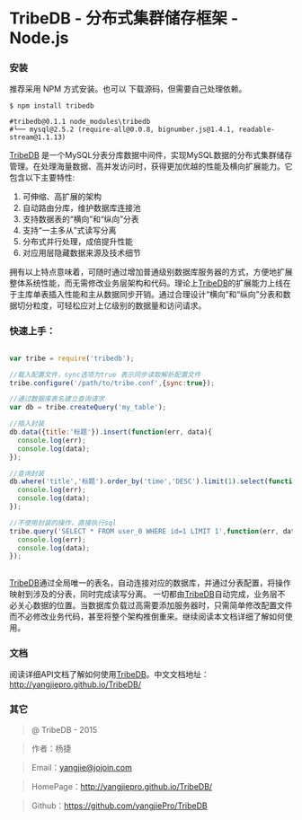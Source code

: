TribeDB - 分布式集群储存框架 - Node.js
=======

### 安装

推荐采用 NPM 方式安装。也可以 下载源码，但需要自己处理依赖。

```shell
$ npm install tribedb

#tribedb@0.1.1 node_modules\tribedb
#└── mysql@2.5.2 (require-all@0.0.8, bignumber.js@1.4.1, readable-stream@1.1.13)
```


[TribeDB](http://yangjiepro.github.io/TribeDB/) 是一个MySQL分表分库数据中间件，实现MySQL数据的分布式集群储存管理。在处理海量数据、高并发访问时，获得更加优越的性能及横向扩展能力。它包含以下主要特性:

1. 可伸缩、高扩展的架构
2. 自动路由分库，维护数据库连接池
3. 支持数据表的“横向”和“纵向”分表
4. 支持“一主多从”式读写分离
5. 分布式并行处理，成倍提升性能
6. 对应用层隐藏数据来源及技术细节

拥有以上特点意味着，可随时通过增加普通级别数据库服务器的方式，方便地扩展整体系统性能，而无需修改业务层架构和代码。理论上[TribeDB](http://yangjiepro.github.io/TribeDB/)的扩展能力上线在于主库单表插入性能和主从数据同步开销。通过合理设计“横向”和“纵向”分表和数据切分粒度，可轻松应对上亿级别的数据量和访问请求。

### 快速上手：

```javascript

var tribe = require('tribedb');

//载入配置文件，sync选项为true 表示同步读取解析配置文件
tribe.configure('/path/to/tribe.conf',{sync:true});

//通过数据库表名建立查询请求
var db = tribe.createQuery('my_table');

//插入封装
db.data({title:'标题'}).insert(function(err, data){
  console.log(err);
  console.log(data);
});

//查询封装
db.where('title','标题').order_by('time','DESC').limit(1).select(function(err, data){
  console.log(err);
  console.log(data);
});

//不使用封装的操作，直接执行sql
tribe.query('SELECT * FROM user_0 WHERE id=1 LIMIT 1',function(err, data){
  console.log(err);
  console.log(data);
});
    
```

[TribeDB](http://yangjiepro.github.io/TribeDB/)通过全局唯一的表名，自动连接对应的数据库，并通过分表配置，将操作映射到涉及的分表，同时完成读写分离。 一切都由[TribeDB](http://yangjiepro.github.io/TribeDB/)自动完成，业务层不必关心数据的位置。当数据库负载过高需要添加服务器时，只需简单修改配置文件而不必修改业务代码，甚至将整个架构推倒重来。继续阅读本文档详细了解如何使用。


### 文档

阅读详细API文档了解如何使用[TribeDB](http://yangjiepro.github.io/TribeDB/)。中文文档地址：http://yangjiepro.github.io/TribeDB/

### 其它

> @ TribeDB - 2015 

> 作者：杨捷 

> Email：yangjie@jojoin.com 

> HomePage：http://yangjiepro.github.io/TribeDB/

> Github：https://github.com/yangjiePro/TribeDB


